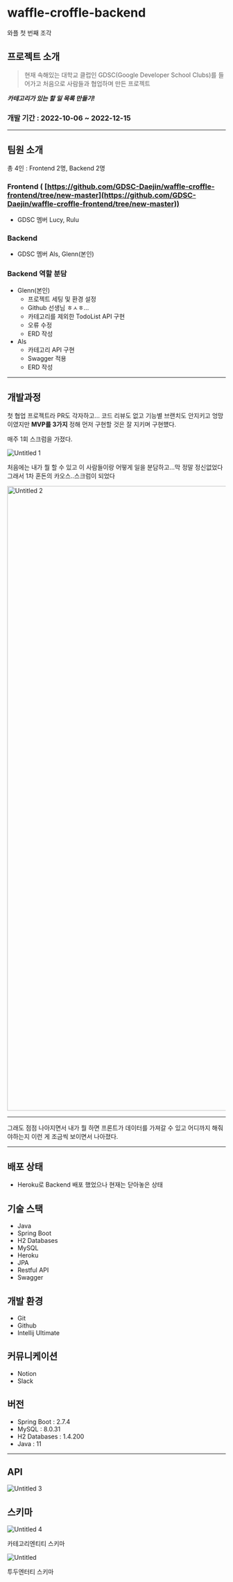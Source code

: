 # waffle-croffle-backend
와플 첫 번째 조각

## 프로젝트 소개

> 현재 속해있는 대학교 클럽인 GDSC(Google Developer School Clubs)를 들어가고 처음으로 사람들과 협업하며 만든 프로젝트
> 

***카테고리가 있는 할 일 목록 만들기!*** 

### 개발 기간 : 2022-10-06 ~ 2022-12-15

---

## 팀원 소개

총 4인 : Frontend 2명, Backend 2명

### Frontend ( [https://github.com/GDSC-Daejin/waffle-croffle-frontend/tree/new-master](https://github.com/GDSC-Daejin/waffle-croffle-frontend/tree/new-master))

- GDSC 멤버 Lucy, Rulu

### Backend

- GDSC 멤버 Als, Glenn(본인)

### Backend 역할 분담

- Glenn(본인)
    - 프로젝트 세팅 및 환경 설정
    - Github 선생님 ㅎㅅㅎ…
    - 카테고리를 제외한 TodoList API 구현
    - 오류 수정
    - ERD 작성
- Als
    - 카테고리 API 구현
    - Swagger 적용
    - ERD 작성

---

## 개발과정

첫 협업 프로젝트라 PR도 각자하고… 코드 리뷰도 없고 기능별 브랜치도 안지키고 엉망이였지만 **MVP를 3가지** 정해 먼저 구현할 것은 잘 지키며 구현헀다.

매주 1회 스크럼을 가졌다.

![Untitled 1](https://user-images.githubusercontent.com/86887824/223120609-82f86fe0-d12a-4007-9f68-bd0d0db4d523.png)

처음에는 내가 뭘 할 수 있고 이 사람들이랑 어떻게 일을 분담하고…막 정말 정신없었다 그래서 1차 혼돈의 카오스..스크럼이 되었다

<img width="1441" alt="Untitled 2" src="https://user-images.githubusercontent.com/86887824/223120635-707677e4-5513-4021-9cc0-50775b459914.png">

---

그래도 점점 나아지면서 내가 뭘 하면 프론트가 데이터를 가져갈 수 있고 어디까지 해줘야하는지 이런 게 조금씩 보이면서 나아졌다.

---

## 배포 상태

- Heroku로 Backend 배포 했었으나 현재는 닫아놓은 상태

## 기술 스택

- Java
- Spring Boot
- H2 Databases
- MySQL
- Heroku
- JPA
- Restful API
- Swagger

## 개발 환경

- Git
- Github
- Intellij Ultimate

## 커뮤니케이션

- Notion
- Slack

## 버전

- Spring Boot : 2.7.4
- MySQL : 8.0.31
- H2 Databases : 1.4.200
- Java : 11

---

## API

![Untitled 3](https://user-images.githubusercontent.com/86887824/223120691-814c5418-f719-4021-b835-4b65a8fb3ea4.png)

## 스키마

![Untitled 4](https://user-images.githubusercontent.com/86887824/223120699-dd3ca003-910d-42a1-97e8-b5db438c174b.png)

카테고리엔티티 스키마

![Untitled](https://user-images.githubusercontent.com/86887824/223120719-75529e53-e863-4525-8e9b-71602c88919a.png)

투두엔터티 스키마
